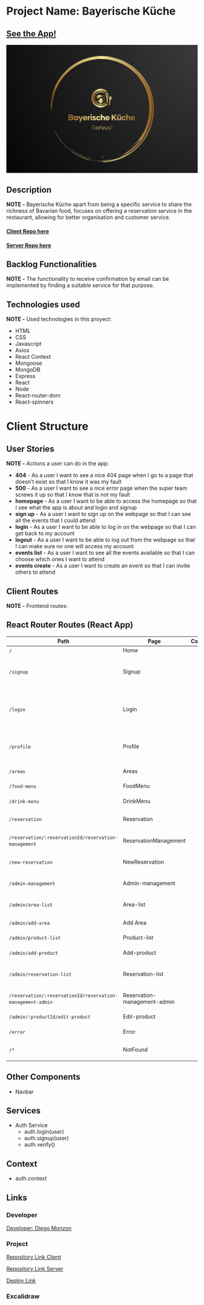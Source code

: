 # Project Name: Bayerische Küche

## [See the App!](https://bk-mern-projekt.netlify.app/)

![App Logo](/public/images/Logo_mern_BK_projekt.png)

## Description

**NOTE -** Bayerische Küche apart from being a specific service to share the richness of Bavarian food, focuses on offering a reservation service in the restaurant, allowing for better organisation and customer service.
#### [Client Repo here](https://github.com/dmonzon4/mern-bk-client.git)
#### [Server Repo here](https://github.com/dmonzon4/mern-bk-server.git)

## Backlog Functionalities

**NOTE -** The functionality to receive confirmation by email can be implemented by finding a suitable service for that purpose.

## Technologies used

**NOTE -** Used technologies in this proyect: 
- HTML
- CSS
- Javascript
- Axios
- React Context
- Mongoose
- MongoDB
- Express
- React
- Node
- React-router-dom
- React-spinners

# Client Structure

## User Stories

**NOTE -**  Actions a user can do in the app:

- **404** - As a user I want to see a nice 404 page when I go to a page that doesn’t exist so that I know it was my fault 
- **500** - As a user I want to see a nice error page when the super team screws it up so that I know that is not my fault
- **homepage** - As a user I want to be able to access the homepage so that I see what the app is about and login and signup
- **sign up** - As a user I want to sign up on the webpage so that I can see all the events that I could attend
- **login** - As a user I want to be able to log in on the webpage so that I can get back to my account
- **logout** - As a user I want to be able to log out from the webpage so that I can make sure no one will access my account
- **events list** - As a user I want to see all the events available so that I can choose which ones I want to attend
- **events create** - As a user I want to create an event so that I can invite others to attend

## Client Routes

**NOTE -** Frontend routes:

## React Router Routes (React App)
| Path                                                              | Page                           | Components        | Permissions              | Behavior                                                      |
| ----------------------------------------------------------------- | ------------------------------ | ----------------  | ------------------------ | ------------------------------------------------------------  |
| `/`                                                               | Home                           |                   | public                   | Home page                                                     |
| `/signup`                                                         | Signup                         |                   | anon only `<IsAnon>`     | Signup form, link to login, navigate to homepage after signup |
| `/login`                                                          | Login                          |                   | anon only `<IsAnon>`     | Login form, link to signup, navigate to homepage after login  |
| `/profile`                                                        | Profile                        |                   | user only `<IsAnon>`     | Navigate to homepage after logout, expire session             |
| `/areas`                                                          | Areas                          |                   | user only `<IsAnon>`     | Shows all Areas                                               |
| `/food-menu`                                                      | FoodMenu                       |                   | user only `<IsAnon>`     | Shows the food menu                                           |
| `/drink-menu`                                                     | DrinkMenu                      |                   | user only `<IsAnon>`     | Shows the drink menu                                          |
| `/reservation`                                                    | Reservation                    |                   | user only `<IsAnon>`     | Shows the reservations list                                   |
| `/reservation/:reservationId/reservation-management`              | ReservationManagement          |                   | user only `<IsAnon>`     | Shows the reservations management                             |
| `/new-reservation`                                                | NewReservation                 |                   | user only `<IsAnon>`     | Shows the reservations form                                   |
| `/admin-management`                                               | Admin-management               |                   | user only `<IsPrivate>`  | Shows the admin management                                    |
| `/admin/area-list`                                                | Area-list                      |                   | user only `<IsPrivate>`  | Shows all available area                                      |
| `/admin/add-area`                                                 | Add Area                       |                   | user only `<IsPrivate>`  | Shows the area form                                           |
| `/admin/product-list	`                                           | Product-list                   |                   | user only `<IsPrivate>`  | Shows the product list                                        |
| `/admin/add-product	`                                             | Add-product                    |                   | user only `<IsPrivate>`  | Shows the product form                                        |
| `/admin/reservation-list`                                         | Reservation-list               |                   | user only `<IsPrivate>`  | Shows all reservations made by users                          |
| `/reservation/:reservationId/reservation-management-admin	`       | Reservation-management-admin   |                   | user only `<IsPrivate>`  | Shows reservation details                                     |
| `/admin/:productId/edit-product`                                  | Edit-product                   |                   | user only `<IsPrivate>`  | Shows product form                                            |
| `/error	`                                                         | Error                          |                   | user only `<IsAnon>`     | Shows error                                                   |
| `/*`                                                              | NotFound                       |                   | user only `<IsAnon>`     | Shows NotFoun error                                           |



## Other Components

- Navbar

## Services

- Auth Service
  - auth.login(user)
  - auth.signup(user)
  - auth.verify()

  
## Context

- auth.context
  
## Links

### Developer

[Developer: Diego Monzon](https://github.com/dmonzon4)



### Project

[Repository Link Client](https://github.com/dmonzon4/mern-bk-client.git)

[Repository Link Server](https://github.com/dmonzon4/mern-bk-server.git)

[Deploy Link](https://bk-mern-projekt.netlify.app/)

### Excalidraw

<!-- [Link ]()

### Slides

[Slides Link](www.your-slides-url-here.com) -->